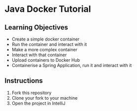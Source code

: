 # Java Docker Tutorial

## Learning Objectives
- Create a simple docker container
- Run the container and interact with it
- Make a more complex container
- Interact with that container
- Upload containers to Docker Hub
- Containerise a Spring Application, run it and interact with it

## Instructions

1. Fork this repository
2. Clone your fork to your machine
3. Open the project in IntelliJ
